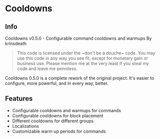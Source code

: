 Cooldowns
=========
Info
----
Cooldowns v0.5.0 - Configurable command cooldowns and warmups
By krinsdeath
>This code is licensed under the ~don't be a douche~ code.
>You may use this code in any way you see fit, except for
>monetary gain or business use. Please mention me at the
>very least if you steal my code and leave me penniless.

Cooldowns 0.5.0 is a complete rework of the original project.
It's easier to configure, more powerful, and in every way, better.

Features
--------
*   Configurable cooldowns and warmups for commands
*   Configurable cooldowns for block placement
*   Different cooldowns for different groups
*   Localizations
*   Customizable warm up periods for commands